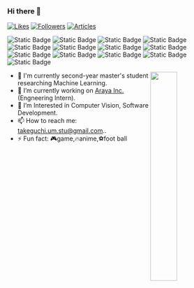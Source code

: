 ### Hi there 👋
[![Likes](https://badgen.org/img/zenn/takeguchi/likes?style=plastic)](https://zenn.dev/takeguchi)
[![Followers](https://badgen.org/img/zenn/takeguchi/followers?style=plastic)](https://zenn.dev/takeguchi)
[![Articles](https://badgen.org/img/zenn/takeguchi/articles?style=plastic)](https://zenn.dev/takeguchi)

![Static Badge](https://img.shields.io/badge/python-_?logo=python&color=%23696969)
![Static Badge](https://img.shields.io/badge/pytorch-_?logo=pytorch&color=%23696969)
![Static Badge](https://img.shields.io/badge/C-_?logo=c&color=%23696969)
![Static Badge](https://img.shields.io/badge/C%2B%2B-_?logo=c%2B%2B&color=%23696969)
![Static Badge](https://img.shields.io/badge/C%23-_?logo=c%23&color=%23696969)
![Static Badge](https://img.shields.io/badge/Rust-_?logo=Rust&color=%23696969)
![Static Badge](https://img.shields.io/badge/Go-_?logo=Go&color=%23696969)
![Static Badge](https://img.shields.io/badge/JavaScript-_?logo=JavaScript&color=%23696969)
![Static Badge](https://img.shields.io/badge/HTML-_?logo=HTML5&color=%23696969)
![Static Badge](https://img.shields.io/badge/CSS-_?logo=CSS3&color=%23696969)
![Static Badge](https://img.shields.io/badge/Vue.js-_?logo=vue.js&color=%23696969)
![Static Badge](https://img.shields.io/badge/Unity-_?logo=Unity&color=%23696969)
![Static Badge](https://img.shields.io/badge/Django-_?logo=Django&color=%23696969)


<p><img align="right" width="35%" src="https://github-readme-stats.vercel.app/api/top-langs?username=ta-ke-inf&theme=onedark&show_icons=true&locale=en&layout=compact"/></p>

- 🤖 I'm currently second-year master's student researching Machine Learning.
- 🔭 I’m currently working on [Araya Inc.](https://www.araya.org/) (Engneering Intern).
- 🌱 I’m Interested in Computer Vision, Software Development.
- 📫 How to reach me: takeguchi.um.stu@gmail.com..
- ⚡ Fun fact: 🎮game,🔥anime,⚽foot ball
